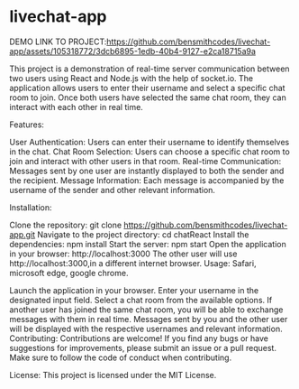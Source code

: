 # livechat-app
DEMO LINK TO PROJECT:https://github.com/bensmithcodes/livechat-app/assets/105318772/3dcb6895-1edb-40b4-9127-e2ca18715a9a

This project is a demonstration of real-time server communication
between two users using React and Node.js with the help of socket.io.
The application allows users to enter their username and select a
specific chat room to join. Once both users have selected the same chat
room, they can interact with each other in real time.

Features:

User Authentication: Users can enter their username to identify
themselves in the chat. Chat Room Selection: Users can choose a specific
chat room to join and interact with other users in that room. Real-time
Communication: Messages sent by one user are instantly displayed to both
the sender and the recipient. Message Information: Each message is
accompanied by the username of the sender and other relevant
information. 

Installation:

Clone the repository: git clone
https://github.com/bensmithcodes/livechat-app.git Navigate to the project
directory: cd chatReact Install the dependencies: npm install Start the
server: npm start Open the application in your browser:
http://localhost:3000 The other user will use http://localhost:3000,in a
different internet browser. Usage: Safari, microsoft edge, google
chrome.

Launch the application in your browser. Enter your username in the
designated input field. Select a chat room from the available options.
If another user has joined the same chat room, you will be able to
exchange messages with them in real time. Messages sent by you and the
other user will be displayed with the respective usernames and relevant
information. Contributing: Contributions are welcome! If you find any
bugs or have suggestions for improvements, please submit an issue or a
pull request. Make sure to follow the code of conduct when contributing.

License: This project is licensed under the MIT License.

